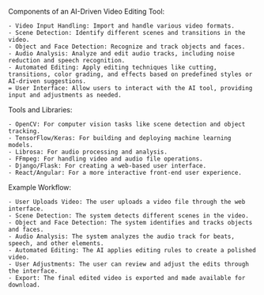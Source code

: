 Components of an AI-Driven Video Editing Tool:

    - Video Input Handling: Import and handle various video formats.
    - Scene Detection: Identify different scenes and transitions in the video.
    - Object and Face Detection: Recognize and track objects and faces.
    - Audio Analysis: Analyze and edit audio tracks, including noise reduction and speech recognition.
    - Automated Editing: Apply editing techniques like cutting, transitions, color grading, and effects based on predefined styles or AI-driven suggestions.
    = User Interface: Allow users to interact with the AI tool, providing input and adjustments as needed.

Tools and Libraries:

    - OpenCV: For computer vision tasks like scene detection and object tracking.
    - TensorFlow/Keras: For building and deploying machine learning models.
    - Librosa: For audio processing and analysis.
    - FFmpeg: For handling video and audio file operations.
    - Django/Flask: For creating a web-based user interface.
    - React/Angular: For a more interactive front-end user experience.

Example Workflow:

    - User Uploads Video: The user uploads a video file through the web interface.
    - Scene Detection: The system detects different scenes in the video.
    - Object and Face Detection: The system identifies and tracks objects and faces.
    - Audio Analysis: The system analyzes the audio track for beats, speech, and other elements.
    - Automated Editing: The AI applies editing rules to create a polished video.
    - User Adjustments: The user can review and adjust the edits through the interface.
    - Export: The final edited video is exported and made available for download.

